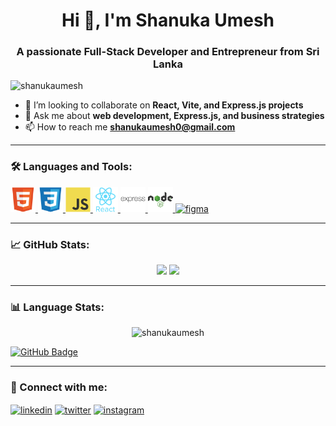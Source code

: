 <h1 align="center">Hi 👋, I'm Shanuka Umesh</h1>
<h3 align="center">A passionate Full-Stack Developer and Entrepreneur from Sri Lanka</h3>

<p align="left"> <img src="https://komarev.com/ghpvc/?username=shanukaumesh&label=Profile%20views&color=0e75b6&style=flat" alt="shanukaumesh" /> </p>

- 👯 I’m looking to collaborate on **React, Vite, and Express.js projects**
- 💬 Ask me about **web development, Express.js, and business strategies**
- 📫 How to reach me **shanukaumesh0@gmail.com**

---

### 🛠️ Languages and Tools:
<p align="left">
<a href="https://www.w3.org/html/" target="_blank"> <img src="https://raw.githubusercontent.com/devicons/devicon/master/icons/html5/html5-original.svg" alt="html5" width="40" height="40"/> </a>
<a href="https://www.w3schools.com/css/" target="_blank"> <img src="https://raw.githubusercontent.com/devicons/devicon/master/icons/css3/css3-original.svg" alt="css3" width="40" height="40"/> </a>
<a href="https://www.javascript.com/" target="_blank"> <img src="https://raw.githubusercontent.com/devicons/devicon/master/icons/javascript/javascript-original.svg" alt="javascript" width="40" height="40"/> </a>
<a href="https://reactjs.org/" target="_blank"> <img src="https://raw.githubusercontent.com/devicons/devicon/master/icons/react/react-original-wordmark.svg" alt="react" width="40" height="40"/> </a>
<a href="https://expressjs.com/" target="_blank"> <img src="https://raw.githubusercontent.com/devicons/devicon/master/icons/express/express-original-wordmark.svg" alt="express" width="40" height="40"/> </a>
<a href="https://nodejs.org/" target="_blank"> <img src="https://raw.githubusercontent.com/devicons/devicon/master/icons/nodejs/nodejs-original-wordmark.svg" alt="nodejs" width="40" height="40"/> </a>
<a href="https://www.figma.com/" target="_blank"> <img src="https://www.vectorlogo.zone/logos/figma/figma-icon.svg" alt="figma" width="40" height="40"/> </a>
<!-- Add more tech stacks or tools you use -->
</p>

---

### 📈 GitHub Stats:
<p align="center">
  <img width="48%" src="https://github-readme-stats.vercel.app/api?username=shanukaumesh&show_icons=true&theme=tokyonight" />
  <img width="48%" src="https://github-readme-streak-stats.herokuapp.com/?user=shanukaumesh&theme=tokyonight" />
</p>

---

### 📊 Language Stats:
<p align="center">
  <img width="48%" src="https://github-readme-stats.vercel.app/api/top-langs?username=shanukaumesh&show_icons=true&locale=en&layout=compact&theme=tokyonight" alt="shanukaumesh" />
</p>

[![GitHub Badge](https://avatars.githubusercontent.com/u/xxxxxxxx?v=4)](https://github.com/shanukaumesh)

---

### 🔗 Connect with me:
<p align="left">
<a href="https://linkedin.com/in/shanuka-umesh" target="blank"><img align="center" src="https://cdn.jsdelivr.net/npm/simple-icons@3.0.1/icons/linkedin.svg" alt="linkedin" height="30" width="40" /></a>
<a href="https://twitter.com/shanukaumesh" target="blank"><img align="center" src="https://cdn.jsdelivr.net/npm/simple-icons@3.0.1/icons/twitter.svg" alt="twitter" height="30" width="40" /></a>
<a href="https://instagram.com/shanukaumesh" target="blank"><img align="center" src="https://cdn.jsdelivr.net/npm/simple-icons@3.0.1/icons/instagram.svg" alt="instagram" height="30" width="40" /></a>
</p>
